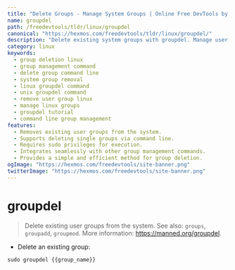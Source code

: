 ```yaml
---
title: "Delete Groups - Manage System Groups | Online Free DevTools by Hexmos"
name: groupdel
path: /freedevtools/tldr/linux/groupdel
canonical: "https://hexmos.com/freedevtools/tldr/linux/groupdel/"
description: "Delete existing system groups with groupdel. Manage user groups efficiently using this command-line tool. Free online tool, no registration required."
category: linux
keywords:
  - group deletion linux
  - group management command
  - delete group command line
  - system group removal
  - linux groupdel command
  - unix groupdel command
  - remove user group linux
  - manage linux groups
  - groupdel tutorial
  - command line group management
features:
  - Removes existing user groups from the system.
  - Supports deleting single groups via command line.
  - Requires sudo privileges for execution.
  - Integrates seamlessly with other group management commands.
  - Provides a simple and efficient method for group deletion.
ogImage: "https://hexmos.com/freedevtools/site-banner.png"
twitterImage: "https://hexmos.com/freedevtools/site-banner.png"
---
```


# groupdel

> Delete existing user groups from the system.
> See also: `groups`, `groupadd`, `groupmod`.
> More information: <https://manned.org/groupdel>.

- Delete an existing group:

`sudo groupdel {{group_name}}`
